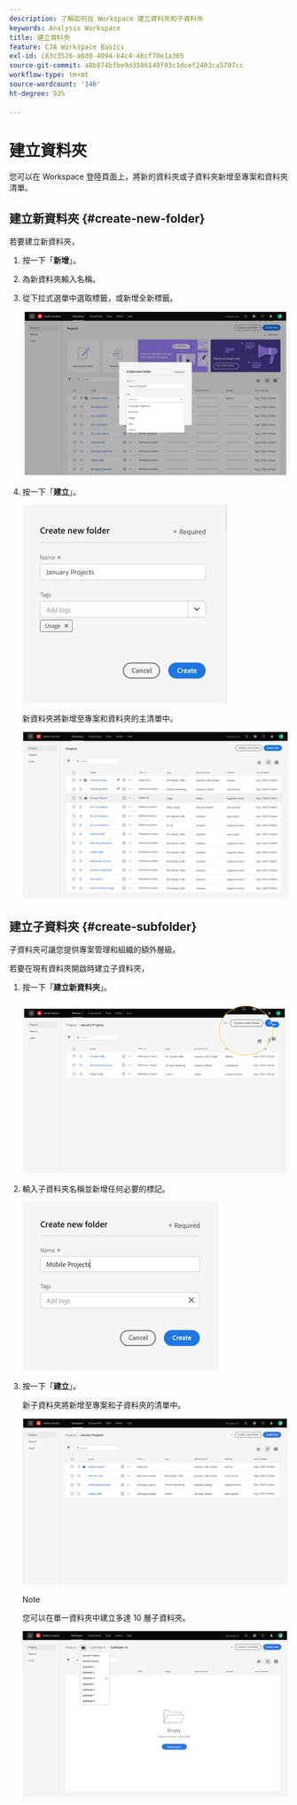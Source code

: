 ```yaml
---
description: 了解如何在 Workspace 建立資料夾和子資料夾
keywords: Analysis Workspace
title: 建立資料夾
feature: CJA Workspace Basics
exl-id: c83c3526-a8d0-4094-b4c4-46cf70e1a365
source-git-commit: a8b874bfbe9d3586140f93c1dcef2403ca5707cc
workflow-type: tm+mt
source-wordcount: '146'
ht-degree: 93%

---
```


# 建立資料夾

您可以在 Workspace 登陸頁面上，將新的資料夾或子資料夾新增至專案和資料夾清單。

## 建立新資料夾 {#create-new-folder}

若要建立新資料夾，

1. 按一下「**新增**」。

1. 為新資料夾輸入名稱。

1. 從下拉式選單中選取標籤，或新增全新標籤。

   ![](/help/analysis-workspace/build-workspace-project/assets/select-tags.png)

1. 按一下「**建立**」。

   ![](/help/analysis-workspace/build-workspace-project/assets/create.png)

   新資料夾將新增至專案和資料夾的主清單中。

   ![](/help/analysis-workspace/build-workspace-project/assets/create-new-listed.png)

## 建立子資料夾 {#create-subfolder}

子資料夾可讓您提供專案管理和組織的額外層級。

若要在現有資料夾開啟時建立子資料夾，

1. 按一下「**建立新資料夾**」。

   ![](/help/analysis-workspace/build-workspace-project/assets/create-subfolder2.png)

1. 輸入子資料夾名稱並新增任何必要的標記。

   ![](/help/analysis-workspace/build-workspace-project/assets/create-subfolder-name.png)

1. 按一下「**建立**」。

   新子資料夾將新增至專案和子資料夾的清單中。

   ![](/help/analysis-workspace/build-workspace-project/assets/create-subfolder-added.png)

   >[!NOTE]
   >
   >您可以在單一資料夾中建立多達 10 層子資料夾。

   ![](/help/analysis-workspace/build-workspace-project/assets/create-subfolder-limit.png)
